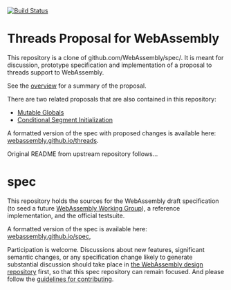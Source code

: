 [![Build Status](https://travis-ci.org/WebAssembly/spec.svg?branch=master)](https://travis-ci.org/WebAssembly/spec)

# Threads Proposal for WebAssembly

This repository is a clone of github.com/WebAssembly/spec/. It is meant for
discussion, prototype specification and implementation of a proposal to threads
support to WebAssembly.

See the [overview](proposals/threads/Overview.md) for a summary of the proposal.

There are two related proposals that are also contained in this repository:

* [Mutable Globals](proposals/threads/Globals.md)
* [Conditional Segment Initialization](proposals/threads/ConditionalSegmentInitialization.md)

A formatted version of the spec with proposed changes is available here:
[webassembly.github.io/threads](https://webassembly.github.io/threads/).

Original README from upstream repository follows...

# spec

This repository holds the sources for the WebAssembly draft specification
(to seed a future
[WebAssembly Working Group](https://lists.w3.org/Archives/Public/public-new-work/2017Jun/0005.html)),
a reference implementation, and the official testsuite.

A formatted version of the spec is available here:
[webassembly.github.io/spec](https://webassembly.github.io/spec/),

Participation is welcome. Discussions about new features, significant semantic
changes, or any specification change likely to generate substantial discussion
should take place in
[the WebAssembly design repository](https://github.com/WebAssembly/design)
first, so that this spec repository can remain focused. And please follow the
[guidelines for contributing](Contributing.md).
